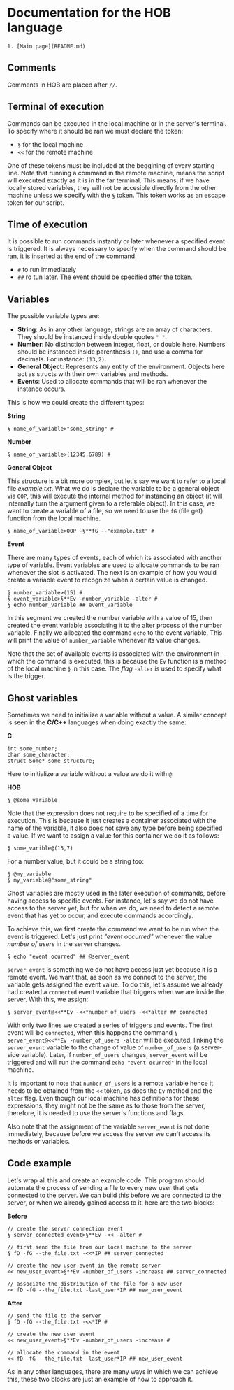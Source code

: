 # Documentation for the HOB language
    1. [Main page](README.md)

## Comments
Comments in HOB are placed after `//`.
## Terminal of execution
Commands can be executed in the local machine or in the server's terminal. To specify where it should be ran we must declare the token:
 - `§` for the local machine
 - `<<` for the remote machine

One of these tokens must be included at the beggining of every starting line.
Note that running a command in the remote machine, means the script will executed exactly as it is in the far terminal. This means, if we have locally stored variables, they will not be accesible directly from the other machine unless we specify with the `§` token. This token works as an escape token for our script.

## Time of execution
It is possible to run commands instantly or later whenever a specified event is triggered. It is always necessary to specify when the command should be ran, it is inserted at the end of the command.
 - `#` to run immediately
 - `##` ro tun later. The event should be specified after the token.

## Variables
The possible variable types are:

 - **String**: As in any other language, strings are an array of characters. They should be instanced inside double quotes `" "`.
 - **Number**: No distinction between integer, float, or double here. Numbers should be instanced inside parenthesis `()`, and use a comma for decimals. For instance: `(13,2)`.
 - **General Object**: Represents any entity of the environment. Objects here act as structs with their own variables and methods.
 - **Events**: Used to allocate commands that will be ran whenever the instance occurs.

This is how we could create the different types:

**String**
```
§ name_of_variable>"some_string" #
```
**Number**
```
§ name_of_variable>(12345,6789) #
```
**General Object**

This structure is a bit more complex, but let's say we want to refer to a local file *example.txt*. What we do is declare the variable to be a general object via `OOP`, this will execute the internal method for instancing an object (it will internally turn the argument given to a referable object). In this case, we want to create a variable of a file, so we need to use the `fG` (file get) function from the local machine.
```
§ name_of_variable>OOP -§**fG --"example.txt" #
```
**Event**

There are many types of events, each of which its associated with another type of variable. Event variables are used to allocate commands to be ran whenever the slot is activated. The next is an example of how you would create a variable event to recognize when a certain value is changed.
```
§ number_variable>(15) #
§ event_variable>§**Ev -number_variable -alter #
§ echo number_variable ## event_variable
```
In this segment we created the number variable with a value of 15, then created the event variable associating it to the alter process of the number variable. Finally we allocated the command `echo` to the event variable. This will print the value of `number_variable` whenever its value changes.

Note that the set of available events is associated with the environment in which the command is executed, this is because the `Ev` function is a method of the local machine `§` in this case. The *flag* `-alter` is used to specify what is the trigger.

## Ghost variables
Sometimes we need to initialize a variable without a value. A similar concept is seen in the **C/C++** languages when doing exactly the same:

**C**
```
int some_number;
char some_character;
struct Some* some_structure;
```
Here to initialize a variable without a value we do it with `@`:

**HOB**
```
§ @some_variable
```
Note that the expression does not require to be specified of a time for execution. This is because it just creates a container associated with the name of the variable, it also does not save any type before being specified a value. If we want to assign a value for this container we do it as follows:
```
§ some_varible@(15,7)
```
For a number value, but it could be a string too:
```
§ @my_variable
§ my_variable@"some_string"
```

Ghost variables are mostly used in the later execution of commands, before having access to specific events. For instance, let's say we do not have access to the server yet, but for when we do, we need to detect a remote event that has yet to occur, and execute commands accordingly.

To achieve this, we first create the command we want to be run when the event is triggered. Let's just print *"event occurred"* whenever the value *number of users* in the server changes.
```
§ echo "event ocurred" ## @server_event
```
`server_event` is something we do not have access just yet because it is a remote event. We want that, as soon as we connect to the server, the variable gets assigned the event value. To do this, let's assume we already had created a `connected` event variable that triggers when we are inside the server. With this, we assign:
```
§ server_event@<<**Ev -<<*number_of_users -<<*alter ## connected
```
With only two lines we created a series of triggers and events. The first event will be `connected`, when this happens the command `§ server_event@<<**Ev -number_of_users -alter` will be executed, linking the `server_event` variable to the change of value of `number_of_users` (a server-side variable). Later, if `number_of_users` changes, `server_event` will be triggered and will run the command `echo "event ocurred"` in the local machine.

It is important to note that `number_of_users` is a remote variable hence it needs to be obtained from the `<<` token, as does the `Ev` method and the `alter` flag. Even though our local machine has definitions for these expressions, they might not be the same as to those from the server, therefore, it is needed to use the server's functions and flags.

Also note that the assignment of the variable `server_event` is not done immediately, because before we access the server we can't access its methods or variables.

## Code example
Let's wrap all this and create an example code. This program should automate the process of sending a file to every new user that gets connected to the server. We can build this before we are connected to the server, or when we already gained access to it, here are the two blocks:

**Before**
```
// create the server connection event
§ server_connected_event>§**Ev -<< -alter #

// first send the file from our local machine to the server
§ fD -fG --the_file.txt -<<*IP ## server_connected

// create the new user event in the remote server
<< new_user_event>§**Ev -number_of_users -increase ## server_connected

// associate the distribution of the file for a new user
<< fD -fG --the_file.txt -last_user*IP ## new_user_event
```

**After**
```
// send the file to the server
§ fD -fG --the_file.txt -<<*IP #

// create the new user event
<< new_user_event>§**Ev -number_of_users -increase #

// allocate the command in the event
<< fD -fG --the_file.txt -last_user*IP ## new_user_event
```

As in any other languages, there are many ways in which we can achieve this, these two blocks are just an example of how to approach it.